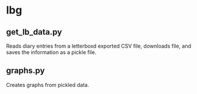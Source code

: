 lbg
===

get\_lb\_data.py
--------------
Reads diary entries from a letterboxd exported CSV file, downloads file, and saves the information as a pickle file.

graphs.py
---------
Creates graphs from pickled data.
